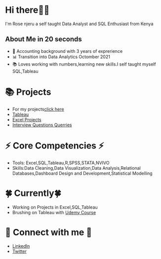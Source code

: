 # Hi there🙋‍♀️

I'm Rose njeru a self taught Data Analyst and SQL Enthusiast from Kenya 

## About Me in 20 seconds
+ 🧾 Accounting background with 3 years of exprerience
+ 📊 Transition into Data Analytics Octomber 2021
+ 📚 Loves working with numbers,learning new skills.I self taught myself SQL,Tableau

# 📚 Projects
+ For my projects[click here](https://rose-njeru.github.io/Rose-Njeru-Portfolio-Projects/)
+ [Tableau](https://public.tableau.com/app/profile/rose.karen.mwikali.njeru)
+ [Excel Projects](https://github.com/Rose-njeru/Excel-Projects)
+ [Interview Questions Querries](https://github.com/Rose-njeru/Interview-Questions)


# ⚡ Core Competencies ⚡
+ Tools: Excel,SQL,Tableau,R,SPSS,STATA,NVIVO
+ Skills:Data Cleaning,Data Visualization,Data Analysis,Relational Databases,Dashboard Design and Development,Statistical Modelling

# 🍀 Currently🍀
+ Working on Projects in Excel,SQL,Tableau
+ Brushing on Tableau with [Udemy Course](https://www.udemy.com/course/tableau10/learn/lecture/5636604#overview)

# 🙌 Connect with me 🙌
+ [LinkedIn](https://www.linkedin.com/in/rosekaren-njeru/)
+ [Twitter](https://twitter.com/rose_njeruh)



